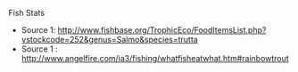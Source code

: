 Fish Stats

* Source 1: http://www.fishbase.org/TrophicEco/FoodItemsList.php?vstockcode=252&genus=Salmo&species=trutta
* Source 1 : http://www.angelfire.com/ia3/fishing/whatfisheatwhat.htm#rainbowtrout
